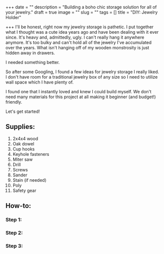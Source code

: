 +++
date = ""
description = "Building a boho chic storage solution for all of your jewelry."
draft = true
image = ""
slug = ""
tags = []
title = "DIY: Jewelry Holder"

+++
I'll be honest, right now my jewelry storage is pathetic. I put together what I thought was a cute idea years ago and have been dealing with it ever since. It's heavy and, admittedly, ugly. I can't really hang it anywhere anymore. It's too bulky and can't hold all of the jewelry I've accumulated over the years. What isn't hanging off of my wooden monstrosity is just hidden away in drawers.

I needed something better.

So after some Googling, I found a few ideas for jewelry storage I really liked. I don't have room for a traditional jewelry box of any size so I need to utilize wall space which I have plenty of.

I found one that I instantly loved and knew I could build myself. We don't need many materials for this project at all making it beginner (and budget!) friendly.

Let's get started!

## Supplies:

 1. 2x4x4 wood
 2. Oak dowel
 3. Cup hooks
 4. Keyhole fasteners
 5. Miter saw
 6. Drill
 7. Screws
 8. Sander
 9. Stain (if needed)
10. Poly
11. Safety gear

## How-to:

### Step 1:

### Step 2:

### Step 3: